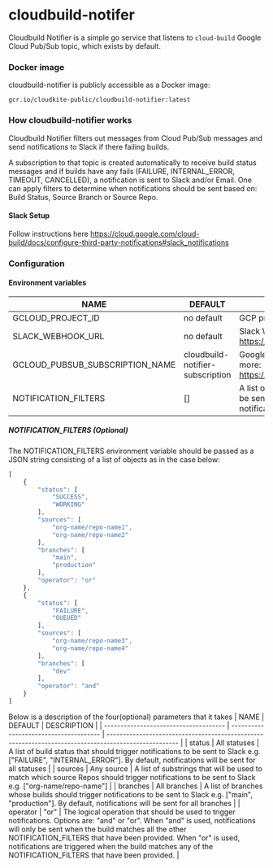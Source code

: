# cloudbuild-notifer 
Cloudbuild Notifier is a simple go service that listens to `cloud-build` Google Cloud Pub/Sub topic, which exists by default.

### Docker image
cloudbuild-notifier is publicly accessible as a Docker image:

```
gcr.io/cloudkite-public/cloudbuild-notifier:latest
```

### How cloudbuild-notifier works
Cloudbuild Notifier filters out messages from Cloud Pub/Sub messages and send notifications to Slack if there failing builds.

A subscription to that topic is created automatically to receive build status messages and if builds have any fails (FAILURE, INTERNAL_ERROR, TIMEOUT, CANCELLED), a notification is sent to Slack and/or Email.
One can apply filters to determine when notifications should be sent based on: Build Status, Source Branch or Source Repo. 

#### Slack Setup

Follow instructions here https://cloud.google.com/cloud-build/docs/configure-third-party-notifications#slack_notifications

### Configuration

#### Environment variables

| NAME                                  | DEFAULT                                | DESCRIPTION                                                                                          |
| ------------------------------------- | -------------------------------------- | ---------------------------------------------------------------------------------------------------- |
| GCLOUD_PROJECT_ID                     | no default                             | GCP project id                                                                                       |
| SLACK_WEBHOOK_URL                     | no default                             | Slack Webhook URL. Read more https://api.slack.com/incoming-webhooks                                 |
| GCLOUD_PUBSUB_SUBSCRIPTION_NAME       | cloudbuild-notifier-subscription       | Google Cloud Pub/Sub topic subscription. Read more: https://cloud.google.com/pubsub/docs/subscriber  |
| NOTIFICATION_FILTERS                     | []                             | A list of filters that should trigger notifications to be sent to Slack (see section below) By default, notifications will be sent for all build messages |

##### NOTIFICATION_FILTERS (Optional)
The NOTIFICATION_FILTERS environment variable should be passed as a JSON string consisting of a list of objects as in the case below:
```javascript
[
    {
        "status": [
            "SUCCESS",
            "WORKING"
        ],
        "sources": [
            "org-name/repo-name1",
            "org-name/repo-name2"
        ],
        "branches": [
            "main",
            "production"
        ],
        "operator": "or"
    },
    {
        "status": [
            "FAILURE",
            "QUEUED"
        ],
        "sources": [
            "org-name/repo-name3",
            "org-name/repo-name4"
        ],
        "branches": [
            "dev"
        ],
        "operator": "and"
    }
]
```
Below is a description of the four(optional) parameters that it takes
| NAME                                  | DEFAULT                                | DESCRIPTION                                                                                          |
| ------------------------------------- | -------------------------------------- | ---------------------------------------------------------------------------------------------------- |
| status                     | All statuses                             | A list of build status that should trigger notifications to be sent to Slack e.g. ["FAILURE", "INTERNAL_ERROR"]. By default, notifications will be sent for all statuses |
| sources                     | Any source                             | A list of substrings that will be used to match which source Repos should trigger notifications to be sent to Slack e.g. ["org-name/repo-name"] |
| branches                     | All branches                             | A list of branches whose builds should trigger notifications to be sent to Slack e.g. ["main", "production"]. By default, notifications will be sent for all branches |
| operator                     | "or"                             | The logical operation that should be used to trigger notifications. Options are: "and" or "or". When "and" is used, notifications will only be sent when the build matches all the other NOTIFICATION_FILTERS that have been provided. When "or" is used, notifications are triggered when the build matches any of the NOTIFICATION_FILTERS that have been provided.  |